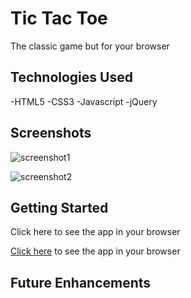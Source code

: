 # Tic Tac Toe

The classic game but for your browser

## Technologies Used
-HTML5
-CSS3
-Javascript
-jQuery

## Screenshots

![screenshot1]()

![screenshot2]()

## Getting Started

Click here to see the app in your browser

[Click here](#) to see the app in your browser

## Future Enhancements 
